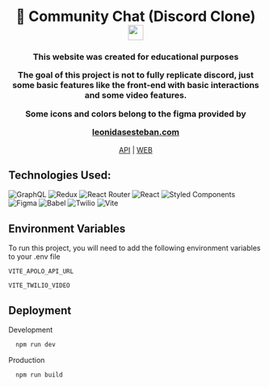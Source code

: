 

<div align="center">
  <h1>
    💬 Community Chat (Discord Clone)
    <img src="https://www.freepnglogos.com/uploads/discord-logo-png/concours-discord-cartes-voeux-fortnite-france-6.png" loading="lazy" width='30px' height='30px'>
  </h1>

  <h3>
  <p>This website was created for educational purposes</p>
  <p>The goal of this project is not to fully replicate discord, just some basic features like the front-end with basic interactions and some video features.</p>
      Some icons and colors belong to the figma provided by
      
  [leonidasesteban.com](https://leonidasesteban.com/) 
  </h3>

[API](https://github.com/Ivanricee/community-chat-api)  |  [WEB](https://community-chat-discord.vercel.app/1/1)
    
</div>

<div align="center" display='flex' flex-direction="column">
    
   [](https://user-images.githubusercontent.com/13322969/213342114-77596cff-8822-4192-8d03-7eae11d23b43.mp4)
    
   [](https://user-images.githubusercontent.com/13322969/213342126-90726d0f-09d6-4677-b3a3-ed38383c1197.mp4)
    
</div>
  
  <h2>
    Technologies Used:
  </h2>
  
  ![GraphQL](https://img.shields.io/badge/GraphQl-E10098?style=for-the-badge&logo=graphql&logoColor=white)
  ![Redux](https://img.shields.io/badge/Redux-593D88?style=for-the-badge&logo=redux&logoColor=white) 
  ![React Router](https://img.shields.io/badge/React_Router-CA4245?style=for-the-badge&logo=react-router&logoColor=white)
  ![React](https://img.shields.io/badge/React-20232A?style=for-the-badge&logo=react&logoColor=61DAFB) 
  ![Styled Components](https://img.shields.io/badge/styled--components-DB7093?style=for-the-badge&logo=styled-components&logoColor=white)  
  ![Figma](https://img.shields.io/badge/Figma-F24E1E?style=for-the-badge&logo=figma&logoColor=white) 
  ![Babel](https://img.shields.io/badge/Babel-F9DC3E?style=for-the-badge&logo=babel&logoColor=white)
  ![Twilio](https://img.shields.io/badge/Twilio-F22F46?style=for-the-badge&logo=Twilio&logoColor=white)
  ![Vite](https://img.shields.io/badge/Vite-B73BFE?style=for-the-badge&logo=vite&logoColor=FFD62E)
  <h2>
    Environment Variables
  </h2>
To run this project, you will need to add the following environment variables to your .env file

`VITE_APOLO_API_URL`

`VITE_TWILIO_VIDEO`


  <h2>
    Deployment
  </h2>

Development

```bash
  npm run dev
```

Production

```bash
  npm run build
```




